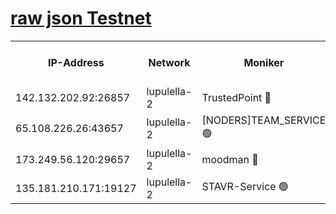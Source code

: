 [raw json Testnet](https://rpc-check.jaclalt.stavr.tech/jaclalt/rpc-jaclalt-result.json)
=

<table><tr><th>IP-Address</th><th>Network</th><th>Moniker</th><th>Latest Block Height</th><th>Earliest Block Height</th><th>Catching Up</th><th>Tx Index</th><th>Voting Power</th><th>Scan Time</th></tr><tr><td>142.132.202.92:26857</td><td>lupulella-2</td><td>TrustedPoint 🔴</td><td>6760050</td><td>6282001</td><td>False</td><td>off</td><td>5</td><td>2024-02-20T20:50:31.339419373UTC</td></tr><tr><td>65.108.226.26:43657</td><td>lupulella-2</td><td>[NODERS]TEAM_SERVICE 🟢</td><td>6760050</td><td>6282001</td><td>False</td><td>on</td><td>0</td><td>2024-02-20T20:50:31.652328665UTC</td></tr><tr><td>173.249.56.120:29657</td><td>lupulella-2</td><td>moodman 🔴</td><td>6760050</td><td>6660050</td><td>False</td><td>off</td><td>940134</td><td>2024-02-20T20:50:31.094288892UTC</td></tr><tr><td>135.181.210.171:19127</td><td>lupulella-2</td><td>STAVR-Service 🟢</td><td>6760048</td><td>6759001</td><td>False</td><td>on</td><td>0</td><td>2024-02-20T20:50:22.518298002UTC</td></tr></table>
